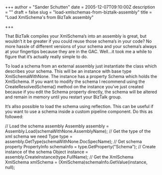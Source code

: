+++
author = "Sander Schutten"
date = 2005-12-07T09:10:00Z
description = ""
draft = false
slug = "load-xmlschemas-from-biztalk-assembly"
title = "Load XmlSchema&#039;s from BizTalk assembly"

+++


That BizTalk compiles your XmlSchema’s into an assembly is great, but wouldn’t it be greater if you could reuse those schema’s in your code? No more hassle of different versions of your schema and your schema’s always at your fingertips because they are in the GAC. Well…it took me a while to figure that it’s actually really simple to do.

To load a schema from an external assembly just instantiate the class which describes your schema. This will be an instance with base type XmlSchemaWithNone. The instance has a property Schema which holds the XmlSchema. If you want to modify the schema I recommend using the CreateResolvedSchema() method on the instance you’ve just created because if you edit the Schema property directly, the schema will be altered and remain in memory until you restart your BizTalk group.

It’s allso possible to load the schema using reflection. This can be useful if you want to use a schema inside a custom pipeline component. Do this as followed:

 // Load the schema assembly Assembly assembly = Assembly.Load(schemaWithNone.AssemblyName); // Get the type of the xml schema we need Type type = assembly.GetType(schemaWithNone.DocSpecName); // Get schema property PropertyInfo schemaInfo = type.GetProperty("Schema"); // Create instance of the schema Object instance = assembly.CreateInstance(type.FullName); // Get the XmlSchema XmlSchema xmlSchema = (XmlSchema)schemaInfo.GetValue(instance, null);

